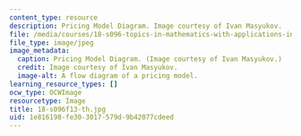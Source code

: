 ```yaml
---
content_type: resource
description: Pricing Model Diagram. Image courtesy of Ivan Masyukov.
file: /media/courses/18-s096-topics-in-mathematics-with-applications-in-finance-fall-2013/1e816198fe303017579d9b42077cdeed_18-s096f13-th.jpg
file_type: image/jpeg
image_metadata:
  caption: Pricing Model Diagram. (Image courtesy of Ivan Masyukov.)
  credit: Image courtesy of Ivan Masyukov.
  image-alt: A flow diagram of a pricing model.
learning_resource_types: []
ocw_type: OCWImage
resourcetype: Image
title: 18-s096f13-th.jpg
uid: 1e816198-fe30-3017-579d-9b42077cdeed
---
```

